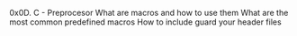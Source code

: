 0x0D. C - Preprocesor
What are macros and how to use them
What are the most common predefined macros
How to include guard your header files
